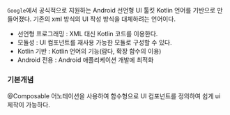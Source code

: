 
`Google`에서 공식적으로 지원하는 Android 선언형 UI 툴킷
Kotlin 언어를 기반으로 만들어졌다. 기존의 xml 방식의 UI 작성 방식을 대체하려는 언어이다.

- 선언형 프로그래밍 : XML 대신 Kotlin 코드를 이용한다.
- 모듈성 : UI 컴포넌트를 재사용 가능한 모듈로 구성할 수 있다.
- Kotlin 기반 : Kotlin 언어의 기능(람다, 확장 함수의 이용)
- Android 전용 : Android 애플리케이션 개발에 최적화


### 기본개념

@Composable 어노테이션을 사용하여 함수형으로 UI 컴포넌트를 정의하여 쉽게 ui 제작이 가능하다.


